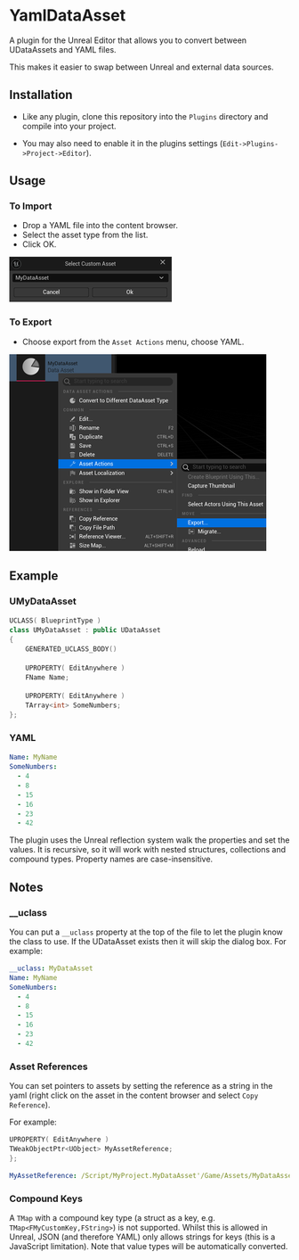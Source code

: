 # YamlDataAsset

A plugin for the Unreal Editor that allows you to convert between UDataAssets and YAML files.

This makes it easier to swap between Unreal and external data sources.

## Installation

* Like any plugin, clone this repository into the `Plugins` directory and compile into your project.

* You may also need to enable it in the plugins settings (`Edit->Plugins->Project->Editor`).

 
## Usage

### To Import

* Drop a YAML file into the content browser.
* Select the asset type from the list.
* Click OK.

![Select Asset](./Docs/SelectAsset.png)

### To Export

* Choose export from the `Asset Actions` menu, choose YAML.

![Export Asset](./Docs/Export.png)


## Example

### UMyDataAsset

```c++
UCLASS( BlueprintType )
class UMyDataAsset : public UDataAsset
{
	GENERATED_UCLASS_BODY()

	UPROPERTY( EditAnywhere )
	FName Name;

	UPROPERTY( EditAnywhere )
	TArray<int> SomeNumbers;
};
```

### YAML

```yaml
Name: MyName
SomeNumbers:
  - 4
  - 8
  - 15
  - 16
  - 23
  - 42
```

The plugin uses the Unreal reflection system walk the properties and set the values. It is recursive, so it will work with nested structures, collections and compound types. Property names are case-insensitive.

## Notes

### __uclass

You can put a `__uclass` property at the top of the file to let the plugin know the class to use. If the UDataAsset exists then it will skip the dialog box. For example:

```yaml
__uclass: MyDataAsset
Name: MyName
SomeNumbers:
  - 4
  - 8
  - 15
  - 16
  - 23
  - 42
```

### Asset References

You can set pointers to assets by setting the reference as a string in the yaml (right click on the asset in the content browser and select `Copy Reference`).

For example:

```c++
UPROPERTY( EditAnywhere )
TWeakObjectPtr<UObject> MyAssetReference;
};
```

```yaml
MyAssetReference: /Script/MyProject.MyDataAsset'/Game/Assets/MyDataAsset.MyDataAsset'
```


### Compound Keys

A `TMap` with a compound key type (a struct as a key, e.g. `TMap<FMyCustomKey,FString>`) is not supported. Whilst this is allowed in Unreal, JSON (and therefore YAML) only allows strings for keys (this is a JavaScript limitation). Note that value types will be automatically converted.

